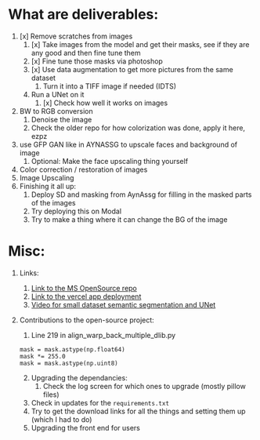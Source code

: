 # What are deliverables:

1. [x] Remove scratches from images
   1. [x] Take images from the model and get their masks, see if they are any good and then fine tune them
   2. [x] Fine tune those masks via photoshop
   3. [x] Use data augmentation to get more pictures from the same dataset
      1. Turn it into a TIFF image if needed (IDTS)
   4. Run a UNet on it
      1. [x] Check how well it works on images
2. BW to RGB conversion
   1. Denoise the image
   2. Check the older repo for how colorization was done, apply it here, ezpz
3. use GFP GAN like in AYNASSG to upscale faces and background of image
   1. Optional: Make the face upscaling thing yourself
4. Color correction / restoration of images 
5. Image Upscaling
6. Finishing it all up:
   1. Deploy SD and masking from AynAssg for filling in the masked parts of the images
   2. Try deploying this on Modal
   3. Try to make a thing where it can change the BG of the image



# Misc:

1. Links:
   1. [Link to the MS OpenSource repo](https://github.com/microsoft/Bringing-Old-Photos-Back-to-Life)
   2. [Link to the vercel app deployment](https://restoring-images.vercel.app/)
   3. [Video for small dataset semantic segmentation and UNet](https://www.youtube.com/watch?v=-XeKG_T6tdc)

2. Contributions to the open-source project:
   1. Line 219 in align_warp_back_multiple_dlib.py
   ```
   mask = mask.astype(np.float64)
   mask *= 255.0
   mask = mask.astype(np.uint8)
   ```
   2. Upgrading the dependancies:
      1. Check the log screen for which ones to upgrade (mostly pillow files)
   3. Check in updates for the ```requirements.txt```
   4. Try to get the download links for all the things and setting them up (which I had to do)
   5. Upgrading the front end for users